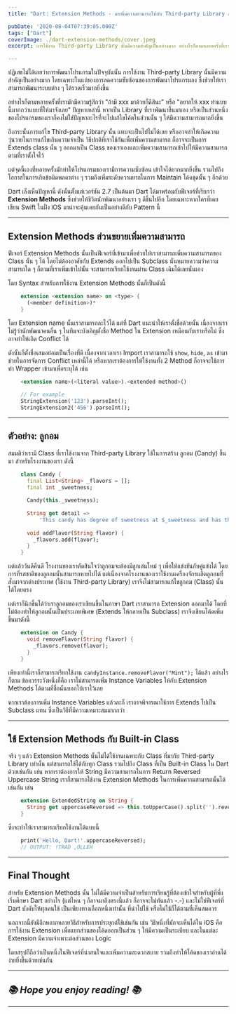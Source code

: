 ```yaml
---
title: "Dart: Extension Methods - มาเพิ่มความสามารถให้กับ Third-party Library กันเถอะ"

pubDate: '2020-08-04T07:39:05.000Z'
tags: ["Dart"]
coverImage: ./dart-extension-methods/cover.jpeg
excerpt: การใช้งาน Third-party Library นั้นมีความสำคัญเป็นอย่างมาก อย่างไรก็ตามหลายครั้งที่เรามักมีความรู้สึกว่า "ถ้ามี xxx มาด้วยก็ดีสินะ" หรือ "อยากให้ xxx ทำแบบนี้มากกว่าแบบที่ให้มาจังเลย" ปัญหาเหล่านี้ หากเป็น Library ที่เราพัฒนาขึ้นมาเอง หรือเป็นส่วนหนึ่งของโปรแกรมของเราก็คงไม่ใช่ปัญหาอะไรที่จะไปแก้ไขโค้ดในส่วนนั้น ๆ ให้มีความสามารถมากยิ่งขึ้น

---
```


ปฏิเสธไม่ได้เลยว่าการพัฒนาโปรแกรมในปัจจุบันนั้น การใช้งาน Third-party Library นั้นมีความสำคัญเป็นอย่างมาก โดยเฉพาะในแง่ของการลดความซับซ้อนของการพัฒนาโปรแกรมลง ซึ่งช่วยให้เราสามารถพัฒนาระบบต่าง ๆ ได้รวดเร็วมากยิ่งขึ้น

อย่างไรก็ตามหลายครั้งที่เรามักมีความรู้สึกว่า "ถ้ามี xxx มาด้วยก็ดีสินะ" หรือ "อยากให้ xxx ทำแบบนี้มากกว่าแบบที่ให้มาจังเลย" ปัญหาเหล่านี้ หากเป็น Library ที่เราพัฒนาขึ้นมาเอง หรือเป็นส่วนหนึ่งของโปรแกรมของเราก็คงไม่ใช่ปัญหาอะไรที่จะไปแก้ไขโค้ดในส่วนนั้น ๆ ให้มีความสามารถมากยิ่งขึ้น

ถึงกระนั้นการแก้ไข Third-party Library นั้น แทบจะเป็นไปไม่ได้เลย หรืออาจทำให้เกิดความวุ่นวายในการแก้ไขเกินความจำเป็น วิธีปกติที่เราใช้กันเพื่อเพิ่มความสามารถ ก็อาจจะเป็นการ Extends class นั้น ๆ ออกมาเป็น Class ของเราเองและเพิ่มความสามารถเข้าไปให้มีความสามารถตามที่เราตั้งใจไว้

แต่จุดนี้เองที่หลายครั้งมักทำให้โปรแกรมของเรามีการความซับซ้อน เข้าใจได้ยากมากยิ่งขึ้น รวมไปถึงโอกาสในการเกิดข้อผิดพลดาต่าง ๆ รวมถึงเพิ่มระดับความยากในการ Maintain โค้ดชุดนั้น ๆ อีกด้วย

Dart เล็งเห็นปัญหานี้ ดังนั้นตั้งแต่เวอร์ชัน 2.7 เป็นต้นมา Dart ได้มาพร้อมกับฟีเจอร์ที่เรียกว่า **Extension Methods** ซึ่งช่วยให้ชีวิตนักพัฒนาอย่างเรา ๆ ดีขึ้นไปอีก โดยเฉพาะหากใครที่เคยเขียน Swift ในฝั่ง iOS มาน่าจะคุ้นเคยกันเป็นอย่างดีกับ Pattern นี้

---

## Extension Methods ส่วนขยายเพิ่มความสามารถ

ฟีเจอร์ Extension Methods นั้นเป็นฟีเจอร์ที่เข้ามาเพื่อช่วยให้เราสามารถเพิ่มความสามารถของ Class นั้น ๆ ได้ โดยไม่ต้องอาศัยกับ Extends ออกไปเป็น Subclass นั่นหมายความว่าความสามารถใด ๆ ก็ตามที่เราเพิ่มเข้าไปนั้น จะสามารถเรียกใช้งานผ่าน Class เดิมได้เลยนั่นเอง

โดย Syntax สำหรับการใช้งาน Extension Methods นั้นก็เป็นดังนี้

```dart
    extension <extension name> on <type> {
      (<member definition>)*
    }
```
    

โดย Extension name นั้นเราสามารถละไว้ได้ แต่ที่ Dart แนะนำให้เราตั้งชื่อด้วยนั้น เนื่องจากเราไม่รู้ว่านักพัฒนาคนอื่น ๆ ในทีมจะบังเอิญตั้งชื่อ Method ใน Extension เหมือนกับเราหรือไม่ ซึ่งอาจทำให้เกิด Conflict ได้ 

ดังนั้นก็ตั้งชื่อเสมอย่อมเป็นเรื่องที่ดี เนื่องจากเวลาเรา Import เราสามารถใช้ `show`, `hide`, `as` เข้ามาช่วยในการจัดการ Conflict เหล่านี้ได้ หรือหากเราต้องการให้ใช้งานทั้ง 2 Method ก็อาจจะใช้การทำ Wrapper เข้ามาเพื่อระบุได้ เช่น

```dart
    <extension name>(<literal value>).<extended method>()
    
    // For example
    StringExtension('123').parseInt();
    StringExtension2('456').parseInt();
```
---

## ตัวอย่าง: ลูกอม

สมมติว่าเรามี Class ที่เราใช้งานจาก Third-party Library ใช้ในการสร้าง ลูกอม (Candy) ขึ้นมา สำหรับโรงงานของเรา ดังนี้

```dart
    class Candy {
      final List<String> _flavors = [];
      final int _sweetness;
    
      Candy(this._sweetness);
    
      String get detail =>
          'This candy has degree of sweetness at $_sweetness and has the following flavor(s): $_flavors';
    
      void addFlavor(String flavor) {
        _flavors.add(flavor);
      }
    }
```

แต่แล้ววันดีคืนดี โรงงานของเราตัดสินใจว่าลูกอมจะต้องมีลูกเล่นใหม่ ๆ เพื่อให้แข่งขันกับคู่แข่งได้ โดยการที่รสชาติของลูกอมนั้นสามารถหายไปได้ แต่เนื่องจากโรงงานของเราใช้งานเครื่องจักรผลิตลูกอมที่สั่งมาจากต่างประเทศ (ใช้งาน Third-party Library) เราจึงไม่สามารถแก้ไขลูกอม (Class) นั้นได้โดยตรง

แต่เราก็นึกขึ้นได้ว่าเราลูกอมของเราเขียนขึ้นในภาษา Dart เราสามารถ Extension ออกมาได้ โดยที่ไม่ต้องทำให้ลูกอมนั้นเป็นประเภทพิเศษ​ (Extends ให้กลายเป็น Subclass) เราจึงเขียนโค้ดเพิ่มขึ้นมาดังนี้

```dart
    extension on Candy {
      void removeFlavor(String flavor) {
        _flavors.remove(flavor);
      }
    }
```

เพียงเท่านี้เราก็สามารถเรียกใช้งาน `candyInstance.removeFlavor("Mint");` ได้แล้ว อย่างไรก็ตาม ข้อควรระวังหนึ่งก็คือ เราไม่สามารถเพิ่ม Instance Variables ให้กับ Extension Methods ได้ตามที่ชื่อนั้นบอกใบ้เราไว้เลย

หากเราต้องการเพิ่ม Instance Variables แล้วละก็ เราอาจพิจารณาใช้การ Extends ไปเป็น Subclass แทน ซึ่งเป็นวิธีที่มีความเหมาะสมมากกว่า

---

## ใช้ Extension Methods กับ Built-in Class

จริง ๆ แล้ว Extension Methods นั้นไม่ได้ใช้งานเฉพาะกับ Class ที่มากับ Third-party Library เท่านั้น แต่สามารถใช้ได้กับทุก Class รวมไปถึง Class ที่เป็น Built-in Class ใน Dart ด้วยเช่นกัน เช่น หากเราต้องการให้ String มีความสามารถในการ Return Reversed Uppercase String เราก็สามารถใช้งาน Extension Methods ในการเพิ่มความสามารถนั้นได้เช่นกัน เช่น

```dart
    extension ExtendedString on String {
      String get uppercaseReversed => this.toUpperCase().split('').reversed.join();
    }
```

ซึ่งจะทำให้เราสามารถเรียกใช้งานได้แบบนี้

```dart
    print('Hello, Dart!'.uppercaseReversed);
    // OUTPUT: !TRAD ,OLLEH
```

---

## Final Thought

สำหรับ Extension Methods นั้น ไม่ได้มีความจำเป็นสำหรับการเรียนรู้ที่ต้องเข้าใจสำหรับผู้ที่พึ่งเริ่มศึกษา Dart อย่างไร (แต่ไหน ๆ ก็อาจมาถึงตรงนี้แล้ว ก็อาจจะไม่ทันแล้ว -.-) และไม่ใช่ฟีเจอร์ที่ Dart บังคับให้ทุกคนใช้ เป็นเพียงทางเลือกหนึ่งเท่านั้น ที่นำไปใช้ หรือไม่ใช้ก็ได้ตามที่เห็นสมควร

นอกจากนี้ยังมีอีกหลากหลายวิธีสำหรับการประยุกต์ใช้เช่นกัน เช่น วิธีหนึ่งที่มักจะเห็นได้ใน iOS คือ การใช้งาน Extension เพื่อแยกส่วนของโค้ดออกเป็นส่วน ๆ ให้มีความเป็นระเบียบ และในแต่ละ Extension มีความจำเพาะต่อส่วนของ Logic

โดยสรุปก็ถือว่าเป็นหนึ่งในฟีเจอร์ที่น่าสนใจและเพิ่มความสะดวกสบาย รวมถึงทำให้โค้ดของเราอ่านได้ง่ายยิ่งขึ้นด้วยเช่นกัน

---

## *📚 Hope you enjoy reading! 📚*

---
